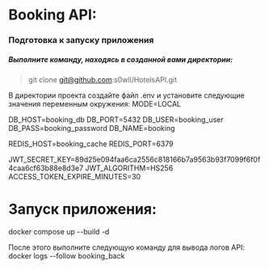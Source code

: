 # Booking API:

### Подготовка к запуску приложения
##### Выполните команду, находясь в созданной вами директории:
>git clone git@github.com:s0wll/HotelsAPI.git

В директории проекта создайте файл .env и установите следующие значения переменным окружения:
MODE=LOCAL

DB_HOST=booking_db
DB_PORT=5432
DB_USER=booking_user
DB_PASS=booking_password
DB_NAME=booking

REDIS_HOST=booking_cache
REDIS_PORT=6379

JWT_SECRET_KEY=89d25e094faa6ca2556c818166b7a9563b93f7099f6f0f4caa6cf63b88e8d3e7
JWT_ALGORITHM=HS256
ACCESS_TOKEN_EXPIRE_MINUTES=30

# Запуск приложения:
docker compose up --build -d

После этого выполните следующую команду для вывода логов API:
docker logs --follow booking_back